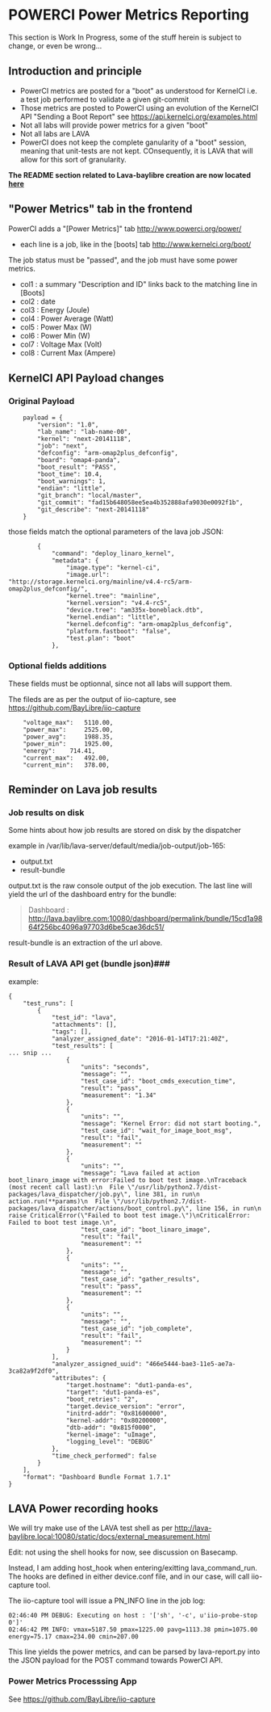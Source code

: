 # POWERCI Power Metrics Reporting #

This section is Work In Progress, some of the stuff herein
is subject to change, or even be wrong...

## Introduction and principle ##

* PowerCI metrics are posted for a "boot" as understood for KernelCI i.e. a test job performed to validate a given git-commit
* Those metrics are posted to PowerCI using an evolution of the KernelCI API "Sending a Boot Report" see <https://api.kernelci.org/examples.html>
* Not all labs will provide power metrics for a given "boot"
* Not all labs are LAVA
* PowerCI does not keep the complete ganularity of a "boot" session, meaning that unit-tests are not kept. COnsequently, it is LAVA that will allow for this sort of granularity.

**The README section related to Lava-baylibre creation are now located [here](lava-baylibre-setup.md)**

## "Power Metrics" tab in the frontend

PowerCI adds a "[Power Metrics]" tab  <http://www.powerci.org/power/>

* each line is a job, like in the [boots] tab <http://www.kernelci.org/boot/>

The job status must be "passed", and the job must have some power metrics.

* col1 : a summary "Description and ID" links back to the matching line in [Boots]
* col2 : date
* col3 : Energy (Joule)
* col4 : Power Average (Watt)
* col5 : Power Max (W)
* col6 : Power Min (W)
* col7 : Voltage Max (Volt)
* col8 : Current Max (Ampere)

## KernelCI API Payload changes ##

### Original Payload ###

```
    payload = {
        "version": "1.0",
        "lab_name": "lab-name-00",
        "kernel": "next-20141118",
        "job": "next",
        "defconfig": "arm-omap2plus_defconfig",
        "board": "omap4-panda",
        "boot_result": "PASS",
        "boot_time": 10.4,
        "boot_warnings": 1,
        "endian": "little",
        "git_branch": "local/master",
        "git_commit": "fad15b648058ee5ea4b352888afa9030e0092f1b",
        "git_describe": "next-20141118"
    }
```

those fields match the optional parameters of the lava job JSON: 

```
        {
            "command": "deploy_linaro_kernel",
            "metadata": {
                "image.type": "kernel-ci",
                "image.url": "http://storage.kernelci.org/mainline/v4.4-rc5/arm-omap2plus_defconfig/",
                "kernel.tree": "mainline",
                "kernel.version": "v4.4-rc5",
                "device.tree": "am335x-boneblack.dtb",
                "kernel.endian": "little",
                "kernel.defconfig": "arm-omap2plus_defconfig",
                "platform.fastboot": "false",
                "test.plan": "boot"
            },
```

### Optional fields additions ###

These fields must be optionnal, since not all labs will support them.

The fileds are as per the output of iio-capture, see <https://github.com/BayLibre/iio-capture>

```
	"voltage_max":	 5110.00,
	"power_max":	 2525.00,
	"power_avg":	 1988.35,
	"power_min":	 1925.00,
	"energy":	 714.41,
	"current_max":	 492.00,
	"current_min":	 378.00,
```


## Reminder on Lava job results ##

### Job results on disk ###

Some hints about how job results are stored on disk by the dispatcher

example in /var/lib/lava-server/default/media/job-output/job-165:

* output.txt
* result-bundle

output.txt is the raw console output of the job execution. The last line will
yield the url of the dashboard entry for the bundle:

> Dashboard : http://lava.baylibre.com:10080/dashboard/permalink/bundle/15cd1a9864f256bc4096a97703d6be5cae36dc51/

result-bundle is an extraction of the url above.

### Result of LAVA API get (bundle json)###

example:
```
{
    "test_runs": [
        {
            "test_id": "lava",
            "attachments": [],
            "tags": [],
            "analyzer_assigned_date": "2016-01-14T17:21:40Z",
            "test_results": [
... snip ...
                {
                    "units": "seconds",
                    "message": "",
                    "test_case_id": "boot_cmds_execution_time",
                    "result": "pass",
                    "measurement": "1.34"
                },
                {
                    "units": "",
                    "message": "Kernel Error: did not start booting.",
                    "test_case_id": "wait_for_image_boot_msg",
                    "result": "fail",
                    "measurement": ""
                },
                {
                    "units": "",
                    "message": "Lava failed at action boot_linaro_image with error:Failed to boot test image.\nTraceback (most recent call last):\n  File \"/usr/lib/python2.7/dist-packages/lava_dispatcher/job.py\", line 381, in run\n    action.run(**params)\n  File \"/usr/lib/python2.7/dist-packages/lava_dispatcher/actions/boot_control.py\", line 156, in run\n    raise CriticalError(\"Failed to boot test image.\")\nCriticalError: Failed to boot test image.\n",
                    "test_case_id": "boot_linaro_image",
                    "result": "fail",
                    "measurement": ""
                },
                {
                    "units": "",
                    "message": "",
                    "test_case_id": "gather_results",
                    "result": "pass",
                    "measurement": ""
                },
                {
                    "units": "",
                    "message": "",
                    "test_case_id": "job_complete",
                    "result": "fail",
                    "measurement": ""
                }
            ],
            "analyzer_assigned_uuid": "466e5444-bae3-11e5-ae7a-3ca82a9f2df0",
            "attributes": {
                "target.hostname": "dut1-panda-es",
                "target": "dut1-panda-es",
                "boot_retries": "2",
                "target.device_version": "error",
                "initrd-addr": "0x81600000",
                "kernel-addr": "0x80200000",
                "dtb-addr": "0x815f0000",
                "kernel-image": "uImage",
                "logging_level": "DEBUG"
            },
            "time_check_performed": false
        }
    ],
    "format": "Dashboard Bundle Format 1.7.1"
}

```


## LAVA Power recording hooks ##

We will try make use of the LAVA test shell as per <http://lava-baylibre.local:10080/static/docs/external_measurement.html>

Edit: not using the shell hooks for now, see discussion on Basecamp.

Instead, I am adding host_hook when entering/exitting lava_command_run.
The hooks are defined in either device.conf file, and in our case,
will call iio-capture tool.

The iio-capture tool will issue a PN_INFO line in the job log:

```
02:46:40 PM DEBUG: Executing on host : '['sh', '-c', u'iio-probe-stop 0']'
02:46:42 PM INFO: vmax=5187.50 pmax=1225.00 pavg=1113.38 pmin=1075.00 energy=75.17 cmax=234.00 cmin=207.00

```
This line yields the power metrics, and can be parsed by lava-report.py into the JSON payload for the POST command towards PowerCI API.

### Power Metrics Processsing App ###

See <https://github.com/BayLibre/iio-capture>


